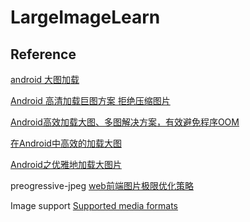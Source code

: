 # LargeImageLearn

## Reference

[android 大图加载](https://www.google.co.jp/search?q=android+%E5%A4%A7%E5%9B%BE%E5%8A%A0%E8%BD%BD&oq=android+%E5%A4%A7%E5%9B%BE%E5%8A%A0%E8%BD%BD&aqs=chrome..69i57j69i60l3j69i65l2.2833j0j1&sourceid=chrome&ie=UTF-8)

[Android 高清加载巨图方案 拒绝压缩图片](https://blog.csdn.net/lmj623565791/article/details/49300989)

[Android高效加载大图、多图解决方案，有效避免程序OOM](https://blog.csdn.net/guolin_blog/article/details/9316683)

[在Android中高效的加载大图](https://juejin.im/post/5b0e6e6a5188251570336972)

[Android之优雅地加载大图片](https://www.jianshu.com/p/0f56f35068e2)

preogressive-jpeg [web前端图片极限优化策略](https://jixianqianduan.com/frontend-weboptimize/2015/11/17/front-end-image-optmize.html)

Image support [Supported media formats](https://developer.android.com/guide/topics/media/media-formats)
